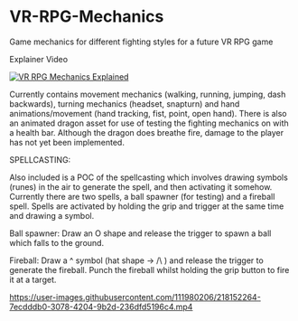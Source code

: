 # VR-RPG-Mechanics
Game mechanics for different fighting styles for a future VR RPG game

Explainer Video

[![VR RPG Mechanics Explained](https://img.youtube.com/vi/tx5e5EIj3L8/0.jpg)](https://www.youtube.com/watch?v=tx5e5EIj3L8)

Currently contains movement mechanics (walking, running, jumping, dash backwards), turning mechanics (headset, snapturn) and hand animations/movement (hand tracking, fist, point, open hand). There is also an animated dragon asset for use of testing the fighting mechanics on with a health bar. Although the dragon does breathe fire, damage to the player has not yet been implemented.

SPELLCASTING:

Also included is a POC of the spellcasting which involves drawing symbols (runes) in the air to generate the spell, and then activating it somehow. Currently there are two spells, a ball spawner (for testing) and a fireball spell. Spells are activated by holding the grip and trigger at the same time and drawing a symbol.

Ball spawner: Draw an O shape and release the trigger to spawn a ball which falls to the ground.

Fireball: Draw a ^ symbol (hat shape -> /\ ) and release the trigger to generate the fireball. Punch the fireball whilst holding the grip button to fire it at a target.



https://user-images.githubusercontent.com/111980206/218152264-7ecdddb0-3078-4204-9b2d-236dfd5196c4.mp4

